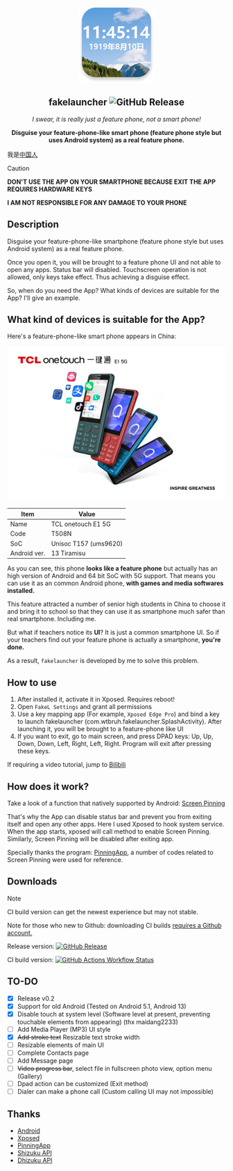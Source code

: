<div align="center">
<img src="readme-assets/app-icon.png" width=174 alt="App icon"/>

## fakelauncher ![GitHub Release](https://img.shields.io/github/v/release/ZH-XiJun/fakelauncher?include_prereleases)

*I swear, it is really just a feature phone, not a smart phone!*

**Disguise your feature-phone-like smart phone (feature phone style but uses Android system) as a real feature phone.**

</div>

我是[中国人](README-ZH.md)

> [!Caution]
> **DON'T USE THE APP ON YOUR SMARTPHONE BECAUSE EXIT THE APP REQUIRES HARDWARE KEYS**
> 
> **I AM NOT RESPONSIBLE FOR ANY DAMAGE TO YOUR PHONE**

## Description

Disguise your feature-phone-like smartphone (feature phone style but uses Android system) as a real feature phone.

Once you open it, you will be brought to a feature phone UI and not able to open any apps. Status bar will disabled. Touchscreen operation is not allowed, only keys take effect. Thus achieving a disguise effect.

So, when do you need the App? What kinds of devices are suitable for the App? I'll give an example.

## What kind of devices is suitable for the App?

Here's a feature-phone-like smart phone appears in China: 
<div align="center">

![TCL T508N](readme-assets/E1.jpg)

| Item         | Value                 |
|--------------|-----------------------|
| Name         | TCL onetouch E1 5G    |
| Code         | T508N                 |
| SoC          | Unisoc T157 (ums9620) |
| Android ver. | 13 Tiramisu           |

</div>

As you can see, this phone **looks like a feature phone** but actually has an high version of Android and 64 bit SoC with 5G support. That means you can use it as an common Android phone, **with games and media softwares installed.**

This feature attracted a number of senior high students in China to choose it and bring it to school so that they can use it as smartphone much safer than real smartphone. Including me.

But what if teachers notice its **UI**? It is just a common smartphone UI. So if your teachers find out your feature phone is actually a smartphone, **you're done.**

As a result, `fakelauncher` is developed by me to solve this problem. 

## How to use

1. After installed it, activate it in Xposed. Requires reboot!
2. Open `FakeL Settings` and grant all permissions
3. Use a key mapping app (For example, `Xposed Edge Pro`) and bind a key to launch fakelauncher (com.wtbruh.fakelauncher.SplashActivity). After launching it, you will be brought to a feature-phone like UI
4. If you want to exit, go to main screen, and press DPAD keys: Up, Up, Down, Down, Left, Right, Left, Right. Program will exit after pressing these keys.

If requiring a video tutorial, jump to [Bilibili](https://www.bilibili.com/video/BV1AweqzjEJj)

## How does it work?

Take a look of a function that natively supported by Android: [Screen Pinning](https://support.google.com/android/answer/9455138)

That's why the App can disable status bar and prevent you from exiting itself and open any other apps. Here I used Xposed to hook system service. When the app starts, xposed will call method to enable Screen Pinning. Similarly, Screen Pinning will be disabled after exiting app.

Specially thanks the program: [PinningApp](https://github.com/HChenX/PinningApp), a number of codes related to Screen Pinning were used for reference.

## Downloads

> [!Note]
> CI build version can get the newest experience but may not stable. 
> 
> Note for those who new to Github: downloading CI builds [requires a Github account.](https://github.com/signup)

Release version: [![GitHub Release](https://img.shields.io/github/v/release/ZH-XiJun/fakelauncher?include_prereleases)](https://github.com/zh-xijun/fakelauncher/releases)

CI build version: [![GitHub Actions Workflow Status](https://img.shields.io/github/actions/workflow/status/zh-xijun/fakelauncher/android.yml)](https://github.com/zh-xijun/fakelauncher/actions/workflows/android.yml)

## TO-DO

- [x] Release v0.2
- [x] Support for old Android (Tested on Android 5.1, Android 13)
- [x] Disable touch at system level (Software level at present, preventing touchable elements from appearing) (thx maidang2233)
- [ ] Add Media Player (MP3) UI style
- [x] ~~Add stroke text~~ Resizable text stroke width
- [ ] Resizable elements of main UI
- [ ] Complete Contacts page
- [ ] Add Message page
- [ ] ~~Video progress bar~~, select file in fullscreen photo view, option menu (Gallery)
- [ ] Dpad action can be customized (Exit method)
- [ ] Dialer can make a phone call (Custom calling UI may not impossible)

## Thanks
- [Android](https://source.android.com/)
- [Xposed](https://github.com/LSPosed/LSPosed)
- [PinningApp](https://github.com/HChenX/PinningApp)
- [Shizuku API](https://github.com/RikkaApps/Shizuku-API)
- [Dhizuku API](https://github.com/iamr0s/Dhizuku-API)
